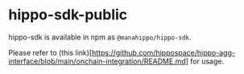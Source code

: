 # hippo-sdk-public

hippo-sdk is available in npm as `@manahippo/hippo-sdk`.

Please refer to (this link)[https://github.com/hippospace/hippo-agg-interface/blob/main/onchain-integration/README.md] for usage.
